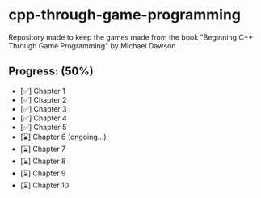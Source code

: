 # cpp-through-game-programming
Repository made to keep the games made from the book "Beginning C++ Through Game Programming" by Michael Dawson

## Progress: (50%)
- [✅] Chapter 1
- [✅] Chapter 2
- [✅] Chapter 3
- [✅] Chapter 4
- [✅] Chapter 5
- [⌛] Chapter 6 (ongoing...)
- [⌛] Chapter 7
- [⌛] Chapter 8
- [⌛] Chapter 9
- [⌛] Chapter 10
